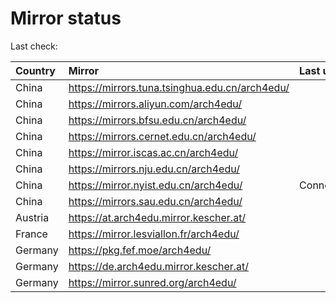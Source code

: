 <script src="./time.js"></script>
# Mirror status
Last check: <script type="text/javascript">localize(1724519901.7701488);</script>

|Country|Mirror|Last update|
|:------|:-----|:----------|
|China|https://mirrors.tuna.tsinghua.edu.cn/arch4edu/|<script type="text/javascript">localize(1724481612);</script>|
|China|https://mirrors.aliyun.com/arch4edu/|<script type="text/javascript">localize(1724481612);</script>|
|China|https://mirrors.bfsu.edu.cn/arch4edu/|<script type="text/javascript">localize(1724481612);</script>|
|China|https://mirrors.cernet.edu.cn/arch4edu/|<script type="text/javascript">localize(1724481612);</script>|
|China|https://mirror.iscas.ac.cn/arch4edu/|<script type="text/javascript">localize(1724481612);</script>|
|China|https://mirrors.nju.edu.cn/arch4edu/|<script type="text/javascript">localize(1724438287);</script>|
|China|https://mirror.nyist.edu.cn/arch4edu/|ConnectionError|
|China|https://mirrors.sau.edu.cn/arch4edu/|<script type="text/javascript">localize(1724481612);</script>|
|Austria|https://at.arch4edu.mirror.kescher.at/|<script type="text/javascript">localize(1724481612);</script>|
|France|https://mirror.lesviallon.fr/arch4edu/|<script type="text/javascript">localize(1724481612);</script>|
|Germany|https://pkg.fef.moe/arch4edu/|<script type="text/javascript">localize(1724481612);</script>|
|Germany|https://de.arch4edu.mirror.kescher.at/|<script type="text/javascript">localize(1724481612);</script>|
|Germany|https://mirror.sunred.org/arch4edu/|<script type="text/javascript">localize(1724481612);</script>|

<script src="./tablefilter/tablefilter.js"></script>
<script src="./table.js"></script>